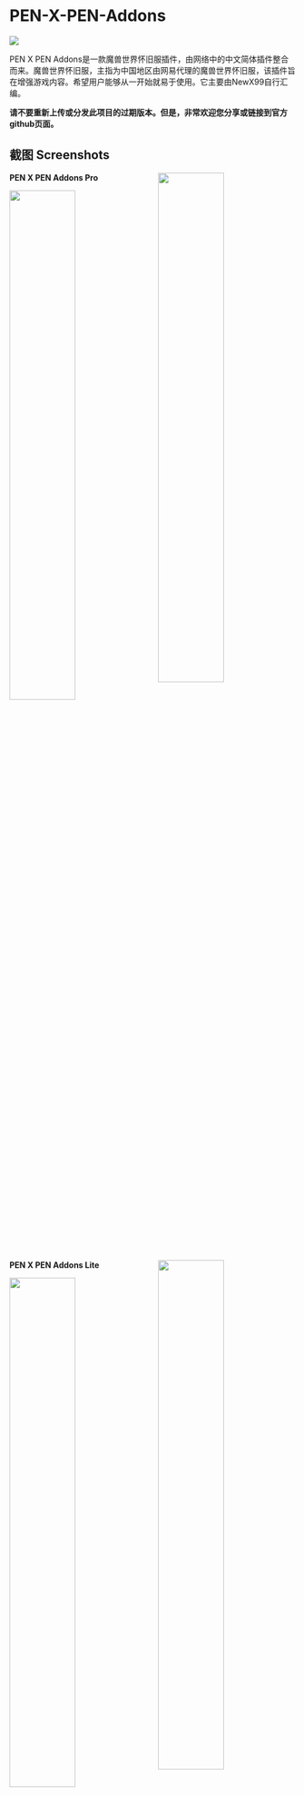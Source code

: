 # PEN-X-PEN-Addons
<img src="https://github.com/NewX99/PEN-X-PEN-Addons/blob/master/image/Screenshots00.jpg">

PEN X PEN Addons是一款魔兽世界怀旧服插件，由网络中的中文简体插件整合而来。魔兽世界怀旧服，主指为中国地区由网易代理的魔兽世界怀旧服，该插件旨在增强游戏内容。希望用户能够从一开始就易于使用。它主要由NewX99自行汇编。

**请不要重新上传或分发此项目的过期版本。但是，非常欢迎您分享或链接到官方github页面。**

## 截图 Screenshots
**PEN X PEN Addons Pro**
<img src="https://github.com/NewX99/PEN-X-PEN-Addons/blob/master/image/Screenshots01.jpg" align="right" width="48%">
 
<img src="https://github.com/NewX99/PEN-X-PEN-Addons/blob/master/image/Screenshots02.jpg" width="48%">

**PEN X PEN Addons Lite**
<img src="https://github.com/NewX99/PEN-X-PEN-Addons/blob/master/image/lite01.png" align="right" width="48%">
 
<img src="https://github.com/NewX99/PEN-X-PEN-Addons/blob/master/image/lite02.png" width="48%">

<img src="https://github.com/NewX99/PEN-X-PEN-Addons/blob/master/image/Screenshots03.jpg">
<img src="https://github.com/NewX99/PEN-X-PEN-Addons/blob/master/image/Addonslist%20.jpg">

## 最新版本 Last vesion
* **PEN X PEN Addons 20190918β-1**

## 安装 Installation
1. 下载插件
* 更新工具 **[[桃乐豆]](http://www.taoledou.com/)** 桃乐豆分享码：**1121bf43096046248ee398a81252f128** **（推荐使用）**  
* 网盘下载 **[[百度网盘]](https://pan.baidu.com/s/1JHhC1j7KSKLWXmvUcnrytQ)** 提取码: **59eq**

------------------------------------------------------------桃乐豆安装教程------------------------------------------------------------

2. 请按照更新器指示自动删除原有插件、设置文件、字体及反河蟹文件，安装所有插件、设置文件、字体及反河蟹文件。
* **特别注意请勿使用桃乐豆更新插件，本插件包多数来自于WOWCAT的汉化修改版，更新后会出现乱码、英文界面等情况**
3. 启动魔兽世界

------------------------------------------------------------网盘版安装教程------------------------------------------------------------

2. 解压缩获得PEN X PEN classic Master，其中包含Interface,WTF,Fonts三个文件夹
3. **备份你魔兽世界根目录下_classic_目录下的Cache,Interface,WTF,Fonts四个文件夹，然后删除它们**
4. 拷贝PEN X PEN classic Master下所有的文件至魔兽世界根目录下_classic_文件夹
5. 修改WTF目录下Account下多层文件名称为你的账号信息,可参考你备份出去的原文件
6. 启动魔兽世界
7. **跳过ElvUI的所有设置，插件自动重启，按ESC进入游戏主菜单，选择ElvUI进入设置，选择配置标签，选择复制配置文件自灰烬使者-UI**

## 实验室 WTF lab
* PEN X PEN Addons Lite是PEN X PEN插件包的精简版本，通过更改WTF文件将插件界面精简魔改而来，这仅仅是一个WTF配置文件，此配置暂关了个别单体插件，需要请手动恢复。
* **[[本地下载 ]](https://github.com/NewX99/PEN-X-PEN-Addons/raw/master/master/PXPAddonsLite.zip)** Design by **[gsx19910519](https://github.com/gsx19910519/PEN-X-PEN-Addons/tree/Tree%E2%80%99s-WTF-for-PEN-X-PEN)**
## 命令集 Commands
* 参见截图列表

## 语言 Languages
* 目前只支持简体中文

## 推荐插件 Recommended addons
* Guidelime 保姆式高定制任务升级导航插件
* AtlasLootClassic 副本掉落物品查询
* ClassicCodex 强大的全能型任务数据库 - Fan移植
* Details  老牌轻量级数据统计插件
* MonkeyQuest 猴子任务监视助手
* WeakAuras2 神级法术提醒和计时插件

## 辅助文件 secondary file
* 桃乐豆插件更新器 **[[TLD]](https://github.com/NewX99/PEN-X-PEN-Addons/raw/master/master/taoledou-setup-latest.exe)**
* 插件版本修改软件 **[[WOWtoc]](https://github.com/NewX99/PEN-X-PEN-Addons/raw/master/master/WoWToc.exe)**
* 插件设置转移软件 **[[WOWwfs]](https://github.com/NewX99/PEN-X-PEN-Addons/raw/master/master/WOW%E9%85%8D%E7%BD%AE%E5%A4%8D%E5%88%B6-WFS4.9(32).exe)**
* 美化字体数字整合 **[[Fonts]](https://github.com/NewX99/PEN-X-PEN-Addons/raw/master/master/Fonts.7z)**
## 版本更新 Version update
* **PEN X PEN Addons 20190918β-1**
* **找回了** 误删的天赋模拟器
* **更新了** ClassicThreatMeter团队仇恨监视，现在他更准确了
* ————————————————————————————————————————————————————
* PEN X PEN Addons 20190917β-1
* 添加了 !BugGrabber&BugSack用于屏蔽ClassicCodex的部分报错问题
* ————————————————————————————————————————————————————
* PEN X PEN Addons 20190916β-1
* 添加了 Skillet 扩展商业技能面板增强
* 添加了 RealMobHealth真实怪物血量数值的全NPC缓存
* 更新了 ElvUI框架及各种主要插件至作者新版
* 更新了 ClassicCodex现在它兼容QuestLogEx任务框架了，并且减少了报错
* 修复了 避免作者主账号的记录影响，套用账号改为灰烬使者-UI
* ————————————————————————————————————————————————————
* PEN X PEN Addons 20190910β-1
* 调整了 UI的整体布局，统一界面字号，布局更加紧凑合理
* 更新了 ElvUI框架及各种主要插件至作者新版
* 遗留了 桃乐豆套用角色非常混乱的问题
* ————————————————————————————————————————————————————
* PEN X PEN Addons 20190908β-2
* 添加了 Leatrix_Maps 大地图显示未探测区域&副本位置图标 v1.13.28
* 添加了 NeatPlates 精致强大的姓名板 v1.13.2.13-Classic
* ————————————————————————————————————————————————————
* PEN X PEN Addons 20190905β-1
* 添加了** ClassicThreatMeter 团队仇恨监视 v1.06
* 添加了** EavesDrop 战斗图形事件框 v1.0.0 classic
* ————————————————————————————————————————————————————
* PEN X PEN Addons 20190903β-2
* 删除了 TradeSkillMaster 地精商业助手 v4.8.5 classic
* ————————————————————————————————————————————————————
* PEN X PEN Addons 20190903β-1
* 添加了 Atlas & AtlasQuest 副本地图/副本任务查看 1.13.0,掉落查询未实装
* 添加了 ClassicMenus 框架鼠标右键弹出菜单增强 v1.0
* 添加了 Leatrix_Maps 大地图显示未探测区域&副本位置图标 v1.13.27
* 添加了 Fizzle 装备品质着色，角色栏装备颜色 v80200-1
* 添加了 TradeSkillMaster 地精商业助手 v4.8.5 classic
* 修复了 RealMobHealth 真实怪物血量数值与ElvUI冲突的问题
* 遗留了 整体插件包过于臃肿的问题 
* ————————————————————————————————————————————————————
* PEN X PEN Addons 20190902β-1
* 添加了 Decursive 经典老牌的＂一键驱散＂
* 遗留了 RealMobHealth 真实怪物血量数值与ElvUI冲突的问题
* 更新了 Elvui主框架版本，修复了NPC对话框排版的错误
* 更新了 Details  老牌轻量级数据统计插件
* ————————————————————————————————————————————————————
* PEN X PEN Addons 20190901β-1
* 添加了 GatherMate2 老牌采集助手 v1.45
* 添加了 TrinketMenu 饰品管理助手 v7.3.2 fan改
* 遗留了 RealMobHealth 真实怪物血量数值与ElvUI冲突的问题
* 改进了 各个UI界面文字大小的问题
* ————————————————————————————————————————————————————
* PEN X PEN Addons 20190831β-1
* 更换了 原有的拍卖行插件 Auctionator Classic,变为更加智能的 AUX
* 添加了 ChatBar 聊天频道按钮切换
* 添加了 InFlight 飞行时间状态计时器
* 遗留了 OmniCC 技能冷却计时闪光与ElvUI冲突的问题
* 遗留了 RealMobHealth 真实怪物血量数值与ElvUI冲突的问题
* ————————————————————————————————————————————————————
* PEN X PEN Addons 20190829β-1
* 初始版本 

## 声明 state
所有插件均为搬运整合，在此感谢原作者及中文修改人。

插件来源 **[[魔兽猫 http://classic.wowcat.net]](http://classic.wowcat.net)**

插件来源 **[[178魔兽插件站 http://wowui.178.com/]](http://wowui.178.com/)**

插件来源 **[[桃乐豆 http://www.taoledou.com/]](http://www.taoledou.com/)**
